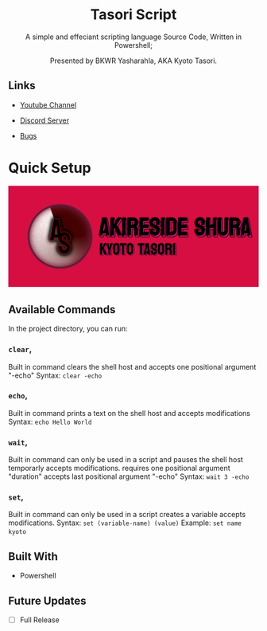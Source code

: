<h1 align="center">Tasori Script</h1>
<p align="center">A simple and effeciant scripting language Source Code, Written in Powershell;</p>
<p align="center">Presented by BKWR Yasharahla, AKA Kyoto Tasori.</p>

## Links

- [Youtube Channel](https://www.youtube.com/channel/UCEQPnxJLRZ0AFVbspZM3oNg "Kyoto_Tasori")

- [Discord Server](<Homepage url> "Support and Community Server")

- [Bugs](https://github.com/Oktan-Burg/Tasocript-Language/issues "Issues Page")

# Quick Setup

![Home Page](/img/banner.png "Home Page")

## Available Commands

In the project directory, you can run:

### `clear`,

Built in command clears the shell host and accepts one positional argument "-echo"
Syntax: `clear -echo`

### `echo`,

Built in command prints a text on the shell host and accepts modifications
Syntax: `echo Hello World`
### `wait`,

Built in command can only be used in a script and pauses the shell host temporarly accepts modifications.
requires one positional argument "duration"
accepts last positional argument "-echo"
Syntax: `wait 3 -echo`

### `set`,

Built in command can only be used in a script creates a variable accepts modifications.
Syntax: `set (variable-name) (value)`
Example: `set name kyoto`

## Built With

- Powershell

## Future Updates

- [ ] Full Release

